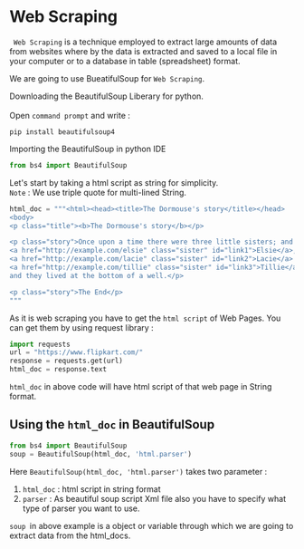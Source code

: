# Web Scraping

` Web Scraping` is a technique employed to extract large amounts of data from websites where by the data is extracted and saved to a local file in your computer or to a database in table (spreadsheet) format.


We are going to use BueatifulSoup for `Web Scraping`.

Downloading the BeautifulSoup Liberary for python.<br><br>
Open `command prompt` and write : 
```
pip install beautifulsoup4
```
Importing the BeautifulSoup in python IDE
```python
from bs4 import BeautifulSoup
```

Let's start by taking a html script as string for simplicity.<br>
`Note` : We use triple quote for multi-lined String.
```python
html_doc = """<html><head><title>The Dormouse's story</title></head>
<body>
<p class="title"><b>The Dormouse's story</b></p>

<p class="story">Once upon a time there were three little sisters; and their names were
<a href="http://example.com/elsie" class="sister" id="link1">Elsie</a>,
<a href="http://example.com/lacie" class="sister" id="link2">Lacie</a> and
<a href="http://example.com/tillie" class="sister" id="link3">Tillie</a>;
and they lived at the bottom of a well.</p>

<p class="story">The End</p>
"""
```

As it is web scraping you have to get the `html script` of Web Pages. You can get them by using request library :
```python
import requests
url = "https://www.flipkart.com/"
response = requests.get(url)
html_doc = response.text
```

`html_doc`  in above code will have html script of that web page in String format.

## Using the `html_doc` in BeautifulSoup
```python
from bs4 import BeautifulSoup
soup = BeautifulSoup(html_doc, 'html.parser')
```

Here `BeautifulSoup(html_doc, 'html.parser')` takes two parameter :
1. `html_doc`  : html script in string format
1. `parser` : As beautiful soup script Xml file also you have to specify what type of parser you want to use.

`soup `in above example is a object or variable through which we are going to extract data from the html_docs. 

